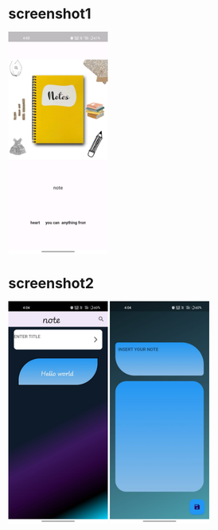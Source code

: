
<h1> screenshot1</h1>
<img width="200" src="WhatsApp Image 2025-04-06 at 16.14.57_de6cb3c8.jpg">
<h1> screenshot2</h1>
<img width="200" src="screen.jpg">
<img width="200" src="screen3.jpg">
